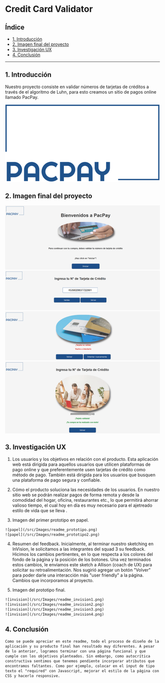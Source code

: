 # Credit Card Validator

## Índice

* [1. Introducción](#1-introducción)
* [2. Imagen final del proyecto](#2-imagen-final-del-proyecto)
* [3. Investigación UX](#3-investigación-UX)
* [4. Conclusión](#4-conclusión)

***

## 1. Introducción

Nuestro proyecto consiste en validar números de tarjetas de créditos a través de el
algoritmo de Luhn, para esto creamos un sitio de pagos online llamado PacPay.

  ![logo PacPay](/src/Images/LogoPacpay.png) 

## 2. Imagen final del proyecto

  ![Final](/src/Images/imgFinal.png)
  ![Final2](/src/Images/imgFinal2.png)
  ![Final3](/src/Images/imgFinal3.png)
  ![Final4](/src/Images/imgFinal4.png)

## 3. Investigación UX
 
  1. Los usuarios y los objetivos en relación con el producto.
    Esta aplicación web está dirigida para aquellos usuarios que utilicen plataformas de pago online y que preferentemente usen tarjetas de crédito como método de pago. También está dirigida para los usuarios que busquen una plataforma de pago segura y confiable.

  2. Cómo el producto soluciona las necesidades de los usuarios.
    En nuestro sitio web se podrán realizar pagos de forma remota y desde la comodidad del hogar, oficina, restaurantes etc., lo que permitirá ahorrar valioso tiempo, el cual hoy en día es muy necesario para el ajetreado estilo de vida que se lleva .

  3. Imagen del primer prototipo en papel.

    ![papel](/src/Images/readme_prototipo.png)
    ![papel](/src/Images/readme_prototipo2.png)

  4. Resumen del feedback.
    Inicialmente, al terminar nuestro sketching en InVision, le solicitamos a las integrantes del squad 3 su feedback. Hicimos los cambios pertinentes, en lo que respecta a los colores del fondo de la página y la posición de los botones. Una vez terminados estos cambios, le enviamos este sketch a Allison (coach de UX) para solicitar su retroalimentación. Nos sugirió agregar un botón "Volver" para poder darle una interacción más "user friendly" a la página. Cambios que incorporamos al proyecto.
 
  5. Imagen del prototipo final.

    ![invision](/src/Images/readme_invision1.png)
    ![invision](/src/Images/readme_invision2.png)
    ![invision](/src/Images/readme_invision3.png)
    ![invision](/src/Images/readme_invision4.png)
  
## 4. Conclusión
    Como se puede apreciar en este readme, todo el proceso de diseño de la aplicación y su producto final han resultado muy diferentes. A pesar de lo anterior, logramos terminar con una página funcional y que cumple con los objetivos planteados. Sin embargo, como autocrítica constructiva sentimos que tenemos pendiente incorporar atributos que encontramos faltantes. Como por ejemplo, colocar en el input de tipo texto el "required" con Javascript, mejorar el estilo de la página con CSS y hacerlo responsive.
